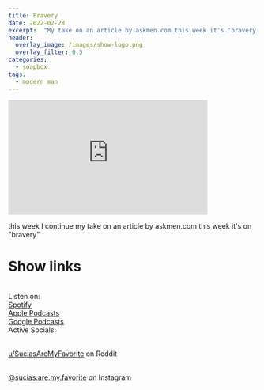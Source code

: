 ```yaml
---
title: Bravery
date: 2022-02-28
excerpt:  "My take on an article by askmen.com this week it's 'bravery'"
header:
  overlay_image: /images/show-logo.png
  overlay_filter: 0.5
categories:
  - soapbox
tags:
  - modern man
---
```

<iframe src='https://open.spotify.com/embed/episode/0alKP510K4krCGlBE7HvjH' width='80%' height='232' frameborder='0' allowtransparency='true' allow='encrypted-media'></iframe>

this week I continue my take on an article by askmen.com this week it's on "bravery" 

# Show links

<br> Listen on:
<br> [Spotify](https://open.spotify.com/show/3XjoipCU3QzeIaQAAQpBdW)  <a href='https://open.spotify.com/show/3XjoipCU3QzeIaQAAQpBdW'><i class='fab fa-spotify'></i></a>
<br> [Apple Podcasts](https://podcasts.apple.com/us/podcast/sucias/id1548173787) <a href='https://podcasts.apple.com/us/podcast/sucias/id1548173787'> <i class='fas fa-podcast'></i></a>
<br> [Google Podcasts](https://podcasts.google.com/feed/aHR0cHM6Ly9hbmNob3IuZm0vcy80MjI0YzYzYy9wb2RjYXN0L3Jzcw)  <a href='https://podcasts.google.com/feed/aHR0cHM6Ly9hbmNob3IuZm0vcy80MjI0YzYzYy9wb2RjYXN0L3Jzcw'><i class='fab fa-google-play'></i></a>
<br> Active Socials:

<br> [u/SuciasAreMyFavorite](https://reddit.com/u/suciasaremyfavorite/submitted) on Reddit <a href='https://reddit.com/u/suciasaremyfavorite/submitted'><i class='fab fa-reddit'></i></a>

<br> [@sucias.are.my.favorite](https://instagram.com/sucias.pod) on Instagram  <a href='https://www.instagram.com/sucias.pod'><i class='fab fa-instagram'></i></a>
